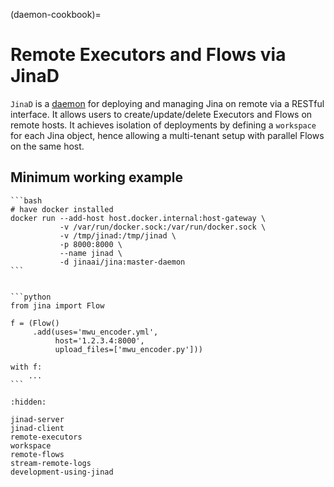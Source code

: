 (daemon-cookbook)=
# Remote Executors and Flows via JinaD

`JinaD` is a [daemon](https://en.wikipedia.org/wiki/Daemon_(computing)) for deploying and managing Jina on remote via a
RESTful interface. It allows users to create/update/delete Executors and Flows on remote hosts. It achieves isolation of
deployments by defining a `workspace` for each Jina object, hence allowing a multi-tenant setup with parallel Flows on
the same host.


## Minimum working example

````{tab} Remote (1.2.3.4) 
```bash
# have docker installed
docker run --add-host host.docker.internal:host-gateway \
           -v /var/run/docker.sock:/var/run/docker.sock \
           -v /tmp/jinad:/tmp/jinad \
           -p 8000:8000 \
           --name jinad \
           -d jinaai/jina:master-daemon
```

````

````{tab} Local

```python
from jina import Flow

f = (Flow()
     .add(uses='mwu_encoder.yml',
          host='1.2.3.4:8000',
          upload_files=['mwu_encoder.py']))

with f:
    ...
```

````


```{toctree}
:hidden:

jinad-server
jinad-client
remote-executors
workspace
remote-flows
stream-remote-logs
development-using-jinad
```

